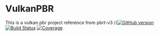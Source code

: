 # VulkanPBR
This is a vulkan pbr project reference from pbrt-v3
//[![GitHub version](https://badge.fury.io/gh/skypjack%2Fentt.svg)](https://github.com/skypjack/entt/releases)
[![Build Status](https://github.com/chege011/VulkanPBR/workflows/build/badge.svg)](https://github.com/chege011/VulkanPBR/actions)
[![Coverage](https://codecov.io/gh/chege011/VulkanPBR/branch/master/graph/badge.svg)](https://codecov.io/gh/chege011/VulkanPBR)
